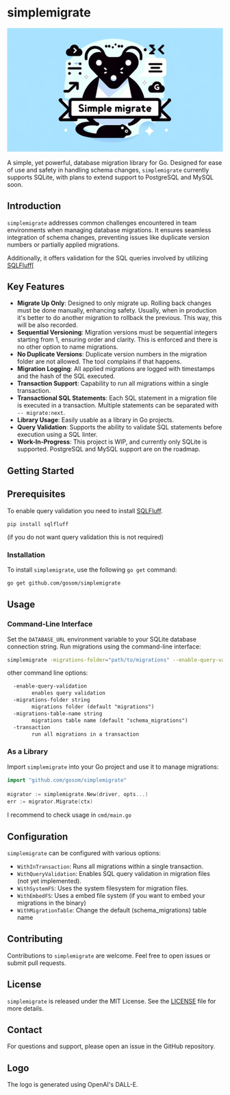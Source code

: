 # simplemigrate

![SimpleMigrate Logo](https://github.com/gosom/simplemigrate/blob/main/logo.png)


A simple, yet powerful, database migration library for Go. Designed for ease of use and safety in handling schema changes, `simplemigrate` currently supports SQLite, with plans to extend support to PostgreSQL and MySQL soon.

## Introduction

`simplemigrate` addresses common challenges encountered in team environments when managing database migrations. It ensures seamless integration of schema changes, preventing issues like duplicate version numbers or partially applied migrations.

Additionally, it offers validation for the SQL queries involved by utilizing [SQLFluff](https://sqlfluff.com/)[

## Key Features

- **Migrate Up Only**: Designed to only migrate up. Rolling back changes must be done manually, enhancing safety. Usually, when in production it's better to do another migration to rollback the previous. This way, this will be also recorded.
- **Sequential Versioning**: Migration versions must be sequential integers starting from 1, ensuring order and clarity. This is enforced and there is no other option to name migrations.
- **No Duplicate Versions**: Duplicate version numbers in the migration folder are not allowed. The tool complains if that happens.
- **Migration Logging**: All applied migrations are logged with timestamps and the hash of the SQL executed.
- **Transaction Support**: Capability to run all migrations within a single transaction.
- **Transactional SQL Statements**: Each SQL statement in a migration file is executed in a transaction. Multiple statements can be separated with `-- migrate:next`.
- **Library Usage**: Easily usable as a library in Go projects.
- **Query Validation**: Supports the ability to validate SQL statements before execution using a SQL linter.
- **Work-In-Progress**: This project is WIP, and currently only SQLite is supported. PostgreSQL and MySQL support are on the roadmap.

## Getting Started

## Prerequisites

To enable query validation you need to install [SQLFluff](https://sqlfluff.com/). 

```
pip install sqlfluff
```

(if you do not want query validation this is not required)

### Installation

To install `simplemigrate`, use the following `go get` command:

```bash
go get github.com/gosom/simplemigrate
```

## Usage

### Command-Line Interface

Set the `DATABASE_URL` environment variable to your SQLite database connection string. Run migrations using the command-line interface:

```bash
simplemigrate -migrations-folder="path/to/migrations" --enable-query-validation
```

other command line options:

```
  -enable-query-validation
        enables query validation
  -migrations-folder string
        migrations folder (default "migrations")
  -migrations-table-name string
        migrations table name (default "schema_migrations")
  -transaction
        run all migrations in a transaction
```

### As a Library

Import `simplemigrate` into your Go project and use it to manage migrations:

```go
import "github.com/gosom/simplemigrate"

migrator := simplemigrate.New(driver, opts...)
err := migrator.Migrate(ctx)
```

I recommend to check usage in `cmd/main.go`

## Configuration

`simplemigrate` can be configured with various options:

- `WithInTransaction`: Runs all migrations within a single transaction.
- `WithQueryValidation`: Enables SQL query validation in migration files (not yet implemented).
- `WithSystemFS`: Uses the system filesystem for migration files.
- `WithEmbedFS`: Uses a embed file system (if you want to embed your migrations in the binary)
- `WithMigrationTable`: Change the default (schema_migrations) table name

## Contributing

Contributions to `simplemigrate` are welcome. Feel free to open issues or submit pull requests.

## License

`simplemigrate` is released under the MIT License. See the [LICENSE](LICENSE) file for more details.

## Contact

For questions and support, please open an issue in the GitHub repository.

## Logo 

The logo is generated using OpenAI's DALL-E.


